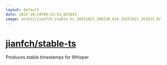 ```yaml
---
layout: default
date: 2025-10-24T00:23:53.825943
image: assets/jianfch_stable_ts_20251023_200230_614_20251023_201033_0cfc81--20251023T221033530--cropped.png
---
```


# [jianfch/stable-ts](https://github.com/jianfch/stable-ts/)

Produces stable timestamps for Whisper
